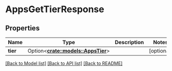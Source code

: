 # AppsGetTierResponse

## Properties

Name | Type | Description | Notes
------------ | ------------- | ------------- | -------------
**tier** | Option<[**crate::models::AppsTier**](apps_tier.md)> |  | [optional]

[[Back to Model list]](../README.md#documentation-for-models) [[Back to API list]](../README.md#documentation-for-api-endpoints) [[Back to README]](../README.md)


